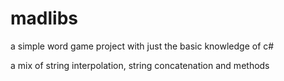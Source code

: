 # madlibs

a simple word game project with just the basic knowledge of c#

a mix of string interpolation, string concatenation and methods
